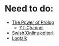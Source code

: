 # Need to do: 
- [The Power of Prolog](https://www.metalevel.at/prolog)
  - [YT Channel](https://www.youtube.com/@ThePowerOfProlog/playlists)
- [Swish(Online editor)](https://swish.swi-prolog.org)
- [Logtalk](https://logtalk.org) 
